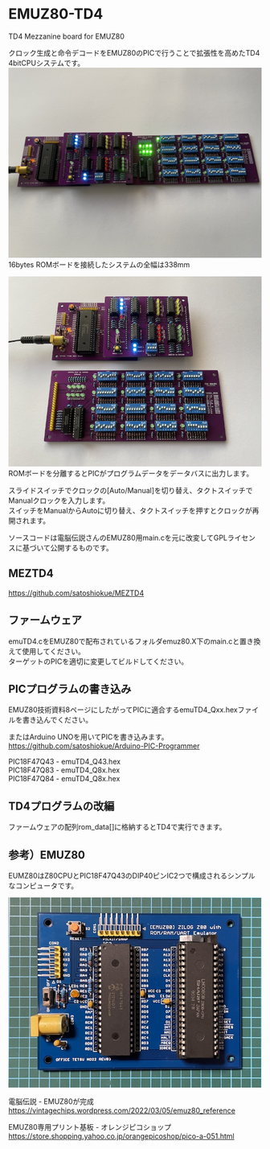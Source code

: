 # EMUZ80-TD4
TD4 Mezzanine board for EMUZ80

クロック生成と命令デコードをEMUZ80のPICで行うことで拡張性を高めたTD4 4bitCPUシステムです。  
![MEZTD4ROM](https://github.com/satoshiokue/EMUZ80-TD4/blob/main/emuTD4_ROM.jpeg)  
16bytes ROMボードを接続したシステムの全幅は338mm  

![MEZTD4](https://github.com/satoshiokue/EMUZ80-TD4/blob/main/emuTD4.jpeg)  
ROMボードを分離するとPICがプログラムデータをデータバスに出力します。  

スライドスイッチでクロックの[Auto/Manual]を切り替え、タクトスイッチでManualクロックを入力します。  
スイッチをManualからAutoに切り替え、タクトスイッチを押すとクロックが再開されます。  

ソースコードは電脳伝説さんのEMUZ80用main.cを元に改変してGPLライセンスに基づいて公開するものです。  

## MEZTD4  
https://github.com/satoshiokue/MEZTD4

## ファームウェア
emuTD4.cをEMUZ80で配布されているフォルダemuz80.X下のmain.cと置き換えて使用してください。  
ターゲットのPICを適切に変更してビルドしてください。  

## PICプログラムの書き込み
EMUZ80技術資料8ページにしたがってPICに適合するemuTD4_Qxx.hexファイルを書き込んでください。  

またはArduino UNOを用いてPICを書き込みます。  
https://github.com/satoshiokue/Arduino-PIC-Programmer

PIC18F47Q43 - emuTD4_Q43.hex  
PIC18F47Q83 - emuTD4_Q8x.hex  
PIC18F47Q84 - emuTD4_Q8x.hex  

## TD4プログラムの改編
ファームウェアの配列rom_data[]に格納するとTD4で実行できます。

## 参考）EMUZ80
EUMZ80はZ80CPUとPIC18F47Q43のDIP40ピンIC2つで構成されるシンプルなコンピュータです。

![EMUZ80](https://github.com/satoshiokue/EMUZ80-6502/blob/main/imgs/IMG_Z80.jpeg)

電脳伝説 - EMUZ80が完成  
https://vintagechips.wordpress.com/2022/03/05/emuz80_reference  

EMUZ80専用プリント基板 - オレンジピコショップ  
https://store.shopping.yahoo.co.jp/orangepicoshop/pico-a-051.html
